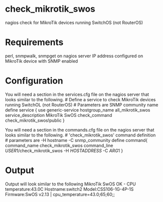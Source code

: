 # check_mikrotik_swos
nagios check for MikroTik devices running SwitchOS (not RouterOS)

# Requirements
perl, snmpwalk, snmpget on nagios server
IP address configured on MikroTik device with SNMP enabled

# Configuration
You will need a section in the services.cfg file on the nagios server that looks similar to the following.
    # Define a service to check MikroTik devices running SwitchOL (not RouterOS)
    # Parameters are SNMP community name
    define service {
        use                             generic-service
        hostgroup_name                  all_mikrotik_swos
        service_description             MikroTik SwOS
        check_command                   check_mikrotik_swos!public
        }

You will need a section in the commands.cfg file on the nagios server that looks similar to the following.
    # 'check_mikrotik_swos' command definition
    # parameters are -H hostname -C snmp_community
    define command{
        command_name    check_mikrotik_swos
        command_line    $USER1$/check_mikrotik_swos -H $HOSTADDRESS$ -C $ARG1$
        }

# Output
Output will look similar to the following
    MikroTik SwOS OK - CPU temperature:43.0C  Hostname:switch2 Model:CSS106-1G-4P-1S Firmware:SwOS v2.13  | cpu_temperature=43.0;65;60;;
